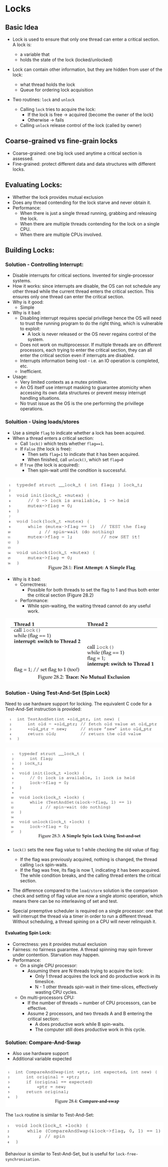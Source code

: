 # Locks 
## Basic Idea 

- Lock is used to ensure that only one thread can enter a critical section. A lock is:
    - a variable that
    - holds the state of the lock (locked/unlocked)

- Lock can contain other information, but they are hidden from user of the lock:
    - what thread holds the lock 
    - Queue for ordering lock acquisition
- Two routines: `lock` and `unlock`
    - Calling `lock` tries to acquire the lock:
        - If the lock is free -> acquired (become the owner of the lock)
        - Otherwise -> fails
    - Calling `unlock` release control of the lock (called by owner)

## Coarse-grained vs fine-grain locks

- Coarse-grained: one big lock used anytime a critical section is assessed.
- Fine-grained: protect different data and data structures with different locks. 

## Evaluating Locks:

- Whether the lock provides mutual exclusion
- Does any thread contending for the lock starve and never obtain it. 
- Performance:
    - When there is just a single thread running, grabbing and releasing the lock.
    - When there are multiple threads contending for the lock on a single CPU. 
    - When there are multiple CPUs involved. 

## Building Locks:

### Solution - Controlling Interrupt:

- Disable interrupts for critical sections. Invented for single-processor systems.
- How it works: since interrupts are disable, the OS can not schedule any other thread while the current thread enters the critical section. This ensures only one thread can enter the critical section.
- Why is it good:
    - Simple 
- Why is it bad:
    - Disabling interrupt requires special privillege hence the OS will need to trust the running program to do the right thing, which is vulnerable to exploit:
        - A lock is never released or the OS never regains control of the system. 
    - Does not work on multiprocessor. If multiple threads are on different processors, each trying to enter the critical section, they can all enter the critical section even if interrupts are disabled. 
    - Interrupts information being lost - i.e. an IO operation is completed, etc. 
    - Inefficient. 
- Usage:
    - Very limited contexts as a mutex primitive.
    - An OS itself use interrupt masking to guarantee atomicity when accessing its own data structures or prevent messy interrupt handling situations.
    - No trust issue as the OS is the one performing the privillege operations. 

### Soluition - Using loads/stores 

- Use a simple `flag` to indicate whether a lock has been acquired.
- When a thread enters a critical section:
    - Call `lock()` which tests whether `flag==1`. 
    - If `False` (the lock is free):
        - Then sets `flag=1` to indicate that it has been acquired.
        - When finished, call `unlock()`, which set `flag=0`
    - If `True` (the lock is acquired):
        - Then spin-wait until the condition is successful. 

![](pic/Figure28.1.png)

- Why is it bad:
    - Correctness:
        - Possible for both threads to set the flag to 1 and thus both enter the critical section (Figure 28.2)
    - Performance:
        - While spin-waiting, the waiting thread cannot do any useful work. 

![](pic/Figure28.2.png)

### Solution - Using Test-And-Set (Spin Lock)

Need to use hardware support for locking. The equivalent C code for a Test-And-Set instruction is provided: 

![](pic/Test-And-Set.png)

![](pic/Figure28.3.png)

- `lock()` sets the new flag value to 1 while checking the old value of flag:
    - If the flag was previously acquired, nothing is changed, the thread calling `lock` spin-waits.
    - If the flag was free, its flag is now 1, indicating it has been acquired. The while condition breaks, and the calling thread enters the critical section. 
- The difference compared to the `load/store` solution is the comparison check and setting of flag value are now a single atomic operation, which means there can be no interleaving of set and test. 

- Special preemptive scheduler is required on a single processor: one that will interrupt the thread via a timer in order to run a different thread. Without scheduling, a thread spining on a CPU will never relinquish it. 

#### Evaluating Spin Lock:
- Correctness: yes it provides mutual exclusion
- Fairness: no fairness guarantee. A thread spinning may spin forever under contention. Starvation may happen.
- Performance: 
    - On a single CPU processor:
        - Assuming there are N threads trying to acquire the lock:
            - Only 1 thread acquires the lock and do productive work in its timeslice.
            - N - 1 other threads spin-wait in their time-slices, effectively wasting CPU cycles. 
    - On multi-processors CPU:
        - If the number of threads ~ number of CPU processors, can be effective. 
        - Assume 2 processors, and two threads A and B entering the critical section:
            - A does productive work while B spin-waits.
            - The computer still does productive work in this cycle. 

### Solution: Compare-And-Swap

- Also use hardware support 
- Additional variable expected

![](pic/Figure28.4.png)

The `lock` routine is similar to Test-And-Set:

![](pic/Compare-And-Swap.png)

Behaviour is similar to Test-And-Set, but is useful for `lock-free-synchronisation`. 